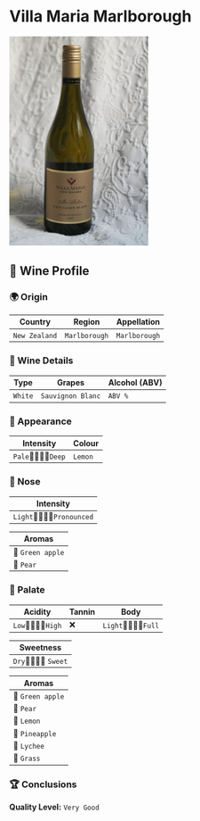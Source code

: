 # Villa Maria Marlborough
<img src="images/Villa-Maria-Marlborough.jpeg" alt="drawing" style="width:250px;"/>

## 🍷 Wine Profile

### 🌍 Origin

| Country       | Region        | Appellation   |
|---------------|---------------|---------------|
| `New Zealand` | `Marlborough` | `Marlborough` |

### 🍇 Wine Details

| Type          | Grapes                    | Alcohol (ABV)  |
|---------------|---------------------------|----------------|
| `White`       | `Sauvignon Blanc`         | `ABV %`        |

### 🎨 Appearance

| Intensity     | Colour                    |
|---------------|---------------------------|
| `Pale`🔹💠🔸🔸`Deep`   | `Lemon`        |

### 👃 Nose

| Intensity                     |
|-------------------------------|
| `Light`🔹💠🔸🔸`Pronounced`  |

| Aromas                    |
|---------------------------|
| 🍏 `Green apple`          |
| 🍐 `Pear`                 |

### 👅 Palate

| Acidity               | Tannin      | Body                |
|-----------------------|-------------|---------------------|
| `Low`🔹🔹💠🔸`High`   | ❌         |`Light`💠🔹🔹🔹`Full`|

| Sweetness                 |
|---------------------------|
| `Dry`🔹💠🔸🔸 `Sweet`|

| Aromas                    |
|---------------------------|
| 🍏 `Green apple`          |
| 🍐 `Pear`                 |
| 🍋 `Lemon`                |
| 🍍 `Pineapple`            |
| 🍠 `Lychee`               |
| 🌱 `Grass`                |

### 🏆 Conclusions

**Quality Level:** `Very Good`
